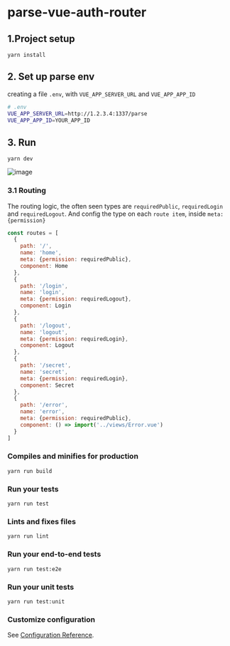 # parse-vue-auth-router

## 1.Project setup
```
yarn install
```

## 2. Set up parse env
creating a file `.env`, with `VUE_APP_SERVER_URL` and `VUE_APP_APP_ID`
```sh
# .env
VUE_APP_SERVER_URL=http://1.2.3.4:1337/parse
VUE_APP_APP_ID=YOUR_APP_ID
```

## 3. Run
```
yarn dev
```
![image](https://user-images.githubusercontent.com/5538753/71544536-bde8df80-29bb-11ea-8fd7-cd05f94e2042.png)


### 3.1 Routing
The routing logic, the often seen types are `requiredPublic`, `requiredLogin` and `requiredLogout`. And config the type on each `route item`, inside `meta: {permission}`

```js
const routes = [
  {
    path: '/',
    name: 'home',
    meta: {permission: requiredPublic},
    component: Home
  },
  {
    path: '/login',
    name: 'login',
    meta: {permission: requiredLogout},
    component: Login
  },
  {
    path: '/logout',
    name: 'logout',
    meta: {permission: requiredLogin},
    component: Logout
  },
  {
    path: '/secret',
    name: 'secret',
    meta: {permission: requiredLogin},
    component: Secret
  },
  {
    path: '/error',
    name: 'error',
    meta: {permission: requiredPublic},
    component: () => import('../views/Error.vue')
  }
]
```



### Compiles and minifies for production
```
yarn run build
```

### Run your tests
```
yarn run test
```

### Lints and fixes files
```
yarn run lint
```

### Run your end-to-end tests
```
yarn run test:e2e
```

### Run your unit tests
```
yarn run test:unit
```


### Customize configuration
See [Configuration Reference](https://cli.vuejs.org/config/).
